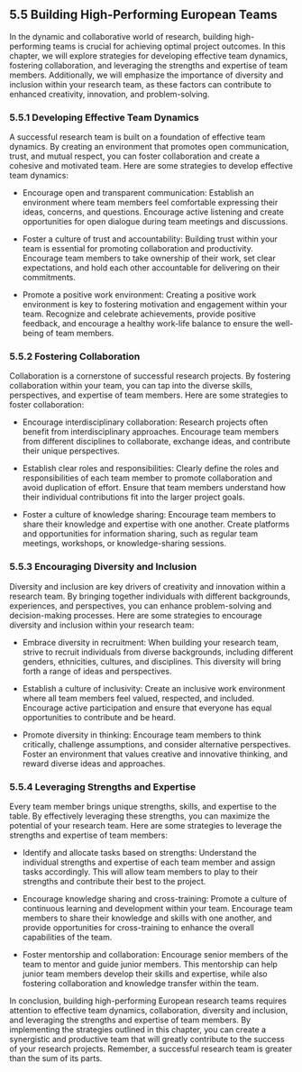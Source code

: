 ## 5.5 Building High-Performing European Teams

In the dynamic and collaborative world of research, building high-performing teams is crucial for achieving optimal project outcomes. In this chapter, we will explore strategies for developing effective team dynamics, fostering collaboration, and leveraging the strengths and expertise of team members. Additionally, we will emphasize the importance of diversity and inclusion within your research team, as these factors can contribute to enhanced creativity, innovation, and problem-solving.

### 5.5.1 Developing Effective Team Dynamics

A successful research team is built on a foundation of effective team dynamics. By creating an environment that promotes open communication, trust, and mutual respect, you can foster collaboration and create a cohesive and motivated team. Here are some strategies to develop effective team dynamics:

- Encourage open and transparent communication: Establish an environment where team members feel comfortable expressing their ideas, concerns, and questions. Encourage active listening and create opportunities for open dialogue during team meetings and discussions.

- Foster a culture of trust and accountability: Building trust within your team is essential for promoting collaboration and productivity. Encourage team members to take ownership of their work, set clear expectations, and hold each other accountable for delivering on their commitments.

- Promote a positive work environment: Creating a positive work environment is key to fostering motivation and engagement within your team. Recognize and celebrate achievements, provide positive feedback, and encourage a healthy work-life balance to ensure the well-being of team members.

### 5.5.2 Fostering Collaboration

Collaboration is a cornerstone of successful research projects. By fostering collaboration within your team, you can tap into the diverse skills, perspectives, and expertise of team members. Here are some strategies to foster collaboration:

- Encourage interdisciplinary collaboration: Research projects often benefit from interdisciplinary approaches. Encourage team members from different disciplines to collaborate, exchange ideas, and contribute their unique perspectives.

- Establish clear roles and responsibilities: Clearly define the roles and responsibilities of each team member to promote collaboration and avoid duplication of effort. Ensure that team members understand how their individual contributions fit into the larger project goals.

- Foster a culture of knowledge sharing: Encourage team members to share their knowledge and expertise with one another. Create platforms and opportunities for information sharing, such as regular team meetings, workshops, or knowledge-sharing sessions.

### 5.5.3 Encouraging Diversity and Inclusion

Diversity and inclusion are key drivers of creativity and innovation within a research team. By bringing together individuals with different backgrounds, experiences, and perspectives, you can enhance problem-solving and decision-making processes. Here are some strategies to encourage diversity and inclusion within your research team:

- Embrace diversity in recruitment: When building your research team, strive to recruit individuals from diverse backgrounds, including different genders, ethnicities, cultures, and disciplines. This diversity will bring forth a range of ideas and perspectives.

- Establish a culture of inclusivity: Create an inclusive work environment where all team members feel valued, respected, and included. Encourage active participation and ensure that everyone has equal opportunities to contribute and be heard.

- Promote diversity in thinking: Encourage team members to think critically, challenge assumptions, and consider alternative perspectives. Foster an environment that values creative and innovative thinking, and reward diverse ideas and approaches.

### 5.5.4 Leveraging Strengths and Expertise

Every team member brings unique strengths, skills, and expertise to the table. By effectively leveraging these strengths, you can maximize the potential of your research team. Here are some strategies to leverage the strengths and expertise of team members:

- Identify and allocate tasks based on strengths: Understand the individual strengths and expertise of each team member and assign tasks accordingly. This will allow team members to play to their strengths and contribute their best to the project.

- Encourage knowledge sharing and cross-training: Promote a culture of continuous learning and development within your team. Encourage team members to share their knowledge and skills with one another, and provide opportunities for cross-training to enhance the overall capabilities of the team.

- Foster mentorship and collaboration: Encourage senior members of the team to mentor and guide junior members. This mentorship can help junior team members develop their skills and expertise, while also fostering collaboration and knowledge transfer within the team.

In conclusion, building high-performing European research teams requires attention to effective team dynamics, collaboration, diversity and inclusion, and leveraging the strengths and expertise of team members. By implementing the strategies outlined in this chapter, you can create a synergistic and productive team that will greatly contribute to the success of your research projects. Remember, a successful research team is greater than the sum of its parts.